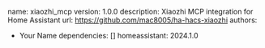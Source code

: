 name: xiaozhi_mcp
version: 1.0.0
description: Xiaozhi MCP integration for Home Assistant
url: https://github.com/mac8005/ha-hacs-xiaozhi
authors:

- Your Name
  dependencies: []
  homeassistant: 2024.1.0
